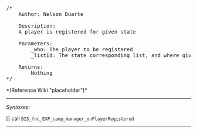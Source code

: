 <pre>/*
	Author: Nelson Duarte

	Description:
	A player is registered for given state

	Parameters:
		_who: The player to be registered
		_listId: The state corresponding list, and where given player will be added to

	Returns:
		Nothing
*/</pre>*(Reference Wiki "placeholder")*<!-- Remove this after fill-in -->


---
*Syntaxes:*

[] call `BIS_fnc_EXP_camp_manager_onPlayerRegistered`

---
